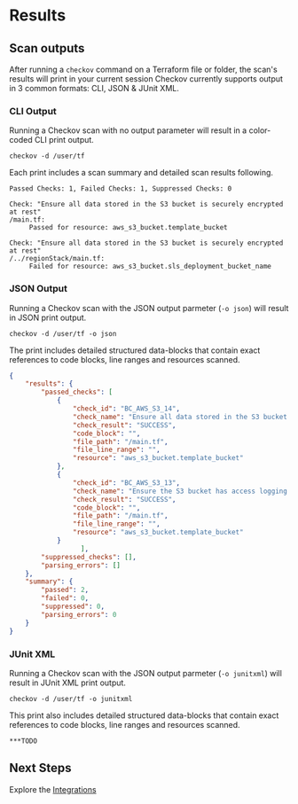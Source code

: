 # Results

## Scan outputs

After running a ``checkov`` command on a Terraform file or folder, the scan's results will print in your current session Checkov currently supports output in 3 common formats: CLI, JSON & JUnit XML. 



### CLI Output

Running a Checkov scan with no output parameter will result in a color-coded CLI print output.

```
checkov -d /user/tf
```

Each print includes a scan summary and detailed scan results following.

```
Passed Checks: 1, Failed Checks: 1, Suppressed Checks: 0

Check: "Ensure all data stored in the S3 bucket is securely encrypted at rest"
/main.tf:
	 Passed for resource: aws_s3_bucket.template_bucket 

Check: "Ensure all data stored in the S3 bucket is securely encrypted at rest"
/../regionStack/main.tf:
	 Failed for resource: aws_s3_bucket.sls_deployment_bucket_name       
```

### JSON Output

Running a Checkov scan with the JSON output parmeter (```-o json```) will result in JSON print output.

```
checkov -d /user/tf -o json
```

The print includes detailed structured data-blocks that contain exact references to code blocks, line ranges and resources scanned.

```json
{
    "results": {
        "passed_checks": [
            {
                "check_id": "BC_AWS_S3_14",
                "check_name": "Ensure all data stored in the S3 bucket is securely encrypted at rest",
                "check_result": "SUCCESS",
                "code_block": "",
                "file_path": "/main.tf",
                "file_line_range": "",
                "resource": "aws_s3_bucket.template_bucket"
            },
            {
                "check_id": "BC_AWS_S3_13",
                "check_name": "Ensure the S3 bucket has access logging enabled",
                "check_result": "SUCCESS",
                "code_block": "",
                "file_path": "/main.tf",
                "file_line_range": "",
                "resource": "aws_s3_bucket.template_bucket"
            }
                  ],
        "suppressed_checks": [],
        "parsing_errors": []
    },
    "summary": {
        "passed": 2,
        "failed": 0,
        "suppressed": 0,
        "parsing_errors": 0
    }
}
```

### JUnit XML

Running a Checkov scan with the JSON output parmeter (```-o junitxml```) will result in JUnit XML print output.

```
checkov -d /user/tf -o junitxml
```

This print also includes detailed structured data-blocks that contain exact references to code blocks, line ranges and resources scanned.

```
***TODO
```



## Next Steps

Explore the [Integrations](**TODO)

